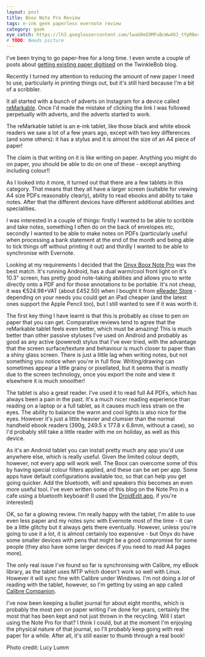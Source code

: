 ```yaml
---
layout: post
title: Boox Note Pro Review
tags: e-ink geek paperless evernote review
category: geek
eye_catch: https://lh3.googleusercontent.com/lwaG0mIOMFuBcWw4OJ_tYpRBorr-2_Lgcf5S0HCS_UWks1xzbOt-Gf0N-71SQk2U4e5sNqvBj37FtVKaogAfnFGERxdrgyxeKqnVcW_WljnEKnegQUmO0zGEyfZULisAFVfasJDrqJZumXyFGrYvJqg4suEpKhtY6gBhEylE4VTlNw2NMlKY5sMGfz235LcjaLu5dtGBGY5neyVMjhLgS2gwDd4I-sABrsbWUXRwElKOBdDGnRaSlbRxo5mj5xyPrXBiEBGEaEUoY_RQYDtkucnsDrs-97XOoPkPPyUNmZZR7M4hprnaYJytV3yYmFJToUViYBHbXUo3Eyqzc-332DQCTXScHC3XIHQ6VG-DpSZlIG9uBGhtRhMrvWxjJAULeoi3beB8SdfdGl5_2Xrs0HdusfloLIgaENxbaZScb40RGoh3AZDnj5uyV_4aqxs0v30onLq6LvsFqj8UxhynE0qRMOo7JDPoufJXjbhyCvbeDi4UbRz_b_GHHG6V7ADpM9CA6ZPhkfOn95jVlgCnF2A7lt1G8DqzjzbAJlZBmhyoDSyTpCvOPTL58ctBQx2Kg2wW5G84aAzgNg1DHCg27LdyAMEZUH8TlG8YQgim5GIgy5I8zS5jeZaIjIgvW_G3Utfh0mxJAHtwRX1AtfMe1b9cKWStsquB8R7pi33svYpz88JmZjET5SHwY_Q68aFH5uHjY1P617aPnBIB1BEI3WA8sw=w1280-h853-no
# TODO: Needs picture
---
```


I've been trying to go paper-free for a long time. I even wrote a couple of posts about [getting existing paper digitised](http://twinklebob.co.uk/almost-paper-free-part-2/) on the TwinkleBob blog.

Recently I turned my attention to reducing the amount of new paper I need to use, particularly in printing things out, but it's still hard because I'm a bit of a scribbler.

<!--more-->

It all started with a bunch of adverts on Instagram for a device called [reMarkable](https://remarkable.com/). Once I'd made the mistake of clicking the link I was followed perpetually with adverts, and the adverts started to work.

The reMarkable tablet is an e-ink tablet, like those black and white ebook readers we saw a lot of a few years ago, except with two key differences (and some others): it has a stylus and it is almost the size of an A4 piece of paper!

The claim is that writing on it is like writing on paper. Anything you might do on paper, you should be able to do on one of these - except anything including colour!!

As I looked into it more, it turned out that there are a few tablets in this category. That means that they all have a larger screen (suitable for viewing A4 size PDFs reasonably clearly), ability to read ebooks and ability to take notes. After that the different devices have different additional abilities and specialities.

I was interested in a couple of things: firstly I wanted to be able to scribble and take notes, something I often do on the back of envelopes etc, secondly I wanted to be able to make notes on PDFs (particularly useful when processing a bank statement at the end of the month and being able to tick things off without printing it out) and thirdly I wanted to be able to synchronise with Evernote.

Looking at my requirements I decided that the [Onyx Boox Note Pro](https://onyxboox.com/boox_notepro) was the best match. It's running Android, has a dual warm/cool front light on it's 10.3" screen, has pretty good note-taking abilities and allows you to write directly onto a PDF and for those annotations to be portable. It's not cheap, it was €524.98+VAT (about £452.50) when I bought it from [eReader Store](https://ereader.store/en/store/-30onyx-boox-note-pro-48.html) - depending on your needs you could get an iPad cheaper (and the latest ones support the Apple Pencil too), but I still wanted to see if it was worth it.

The first key thing I have learnt is that this is probably as close to pen on paper that you can get. Comparative reviews tend to agree that the reMarkable tablet feels even better, which must be amazing! This is much better than other passive styluses I've used on Android and probably as good as any active (powered) stylus that I've ever tried, with the advantage that the screen surface/texture and behaviour is much closer to paper than a shiny glass screen. There is just a little lag when writing notes, but not something you notice when you're in full flow. Writing/drawing can sometimes appear a little grainy or pixellated, but it seems that is mostly due to the screen technology, once you export the note and view it elsewhere it is much smoother!

The tablet is also a great reader. I've used it to read full A4 PDFs, which has always been a pain in the past. It's a much nicer reading experience than reading on a laptop or a full tablet, as it causes much less strain on the eyes. The ability to balance the warm and cool lights is also nice for the eyes. However it's just a little heavier and clumsier than the normal handheld ebook readers (390g, 249.5 x 177.8 x 6.8mm, without a case), so I'd probably still take a little reader with me on holiday, as well as this device.

As it's an Android tablet you can install pretty much any app you'd use anywhere else, which is really useful. Given the limited colour depth, however, not every app will work well. The Boox can overcome some of this by having special colour filters applied, and these can be set per app. Some apps have default configurations available too, so that can help you get going quicker. Add the bluetooth, wifi and speakers this becomes an even more useful tool. I've even written some of this blog on the Note Pro in a cafe using a bluetooth keyboard! (I used the [DroidEdit app](https://play.google.com/store/apps/details?id=com.aor.droidedit.pro), if you're interested)

OK, so far a glowing review. I'm really happy with the tablet, I'm able to use even less paper and my notes sync with Evernote most of the time - it can be a little glitchy but it always gets there eventually. However, unless you're going to use it a lot, it is almost certainly too expensive - but Onyx do have some smaller devices with pens that might be a good compromise for some people (they also have some larger devices if you need to read A4 pages more).

The only real issue I've found so far is synchronising with Calibre, my eBook library, as the tablet uses MTP which doesn't work so well with Linux. However it will sync fine with Calibre under Windows. I'm not doing a _lot_ of reading with the tablet, however, so I'm getting by using an app called [Calibre Companion](https://play.google.com/store/apps/details?id=com.multipie.calibreandroid).

I've now been keeping a bullet journal for about eight months, which is probably the most pen on paper writing I've done for years, certainly the most that has been kept and not just thrown in the recycling. Will I start using the Note Pro for that? I think I could, but at the moment I'm enjoying the physical nature of that journal, so I'll probably keep going with real paper for a while. After all, it's still easier to thumb through a real book!

Photo credit: Lucy Lumm